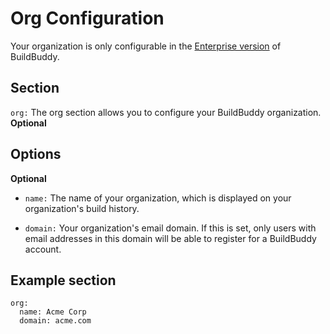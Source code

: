 <!--
{
  "name": "Org",
  "category": "5eed3e2ace045b343fc0a328",
  "priority": 300
}
-->

# Org Configuration
Your organization is only configurable in the [Enterprise version](enterprise.md) of BuildBuddy.

## Section

```org:``` The org section allows you to configure your BuildBuddy organization. **Optional**

## Options

**Optional**

* ```name:``` The name of your organization, which is displayed on your organization's build history.

* ```domain:``` Your organization's email domain. If this is set, only users with email addresses in this domain will be able to register for a BuildBuddy account.

## Example section

```
org:
  name: Acme Corp
  domain: acme.com
```
